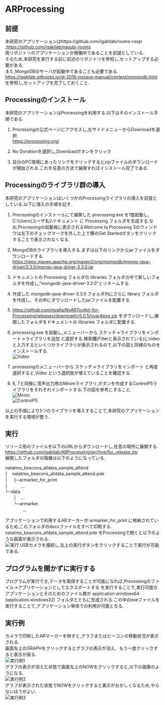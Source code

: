 # ARProcessing
## 前提  
本研究のアプリケーションはhttps://github.com/igakilab/rooms-raspi ,https://github.com/igakilab/nasubi-rooms  
両リポジトリのアプリケーションが稼働中であることを前提としている.  
そのため,本研究を実行する前に前述のリポジトリを参照し,セットアップする必要がある.  
また,MongoDBのサーバが起動中であることも必要である.  
https://igakilab.gitbooks.io/gt-2016-mojava-manual/content/mongodb.html を参照し,セットアップを完了しておくこと.

## Processingのインストール
本研究のアプリケーションはProcessingを利用する.以下はそのインストール手順である.  

1. Processingの公式ページにアクセスし,左サイドメニューからDownloadを選択  
https://processing.org/  

2. No Donationを選択し,Downloadボタンをクリック  

3. 自分のPC環境にあったリンクをクリックするとzipファイルのダウンロードが開始される.これを任意の方法で展開すればインストール完了である.  
 
## Processingのライブラリ群の導入  
本研究のアプリケーションはいくつかのProcessingライブラリの導入を前提としている.以下に導入の手順を記す.  

1. Processingのインストールにて展開した processing.exe を1度起動し, C:\Users\{ユーザ名}\ドキュメント に Processing フォルダを生成する.なお,Processingの起動毎に表示されるWelcome to Processing 3のウィンドウは左下のチェックマークを外した上で横のGet Startedボタンをクリックすることで表示されなくなる.

2. MongoDBのライブラリを導入する.まずは以下のリンクからjarファイルをダウンロードする.  
https://repo.maven.apache.org/maven2/org/mongodb/mongo-java-driver/3.3.0/mongo-java-driver-3.3.0.jar

3. ドキュメントの Processing フォルダの libraries フォルダの中で新しいフォルダを作成し,"mongodb-java-driver-3.3.0"とリネームする.

4. 作成した mongodb-java-driver-3.3.0 フォルダ内にさらに library フォルダを作成し、その中にダウンロードしたjarファイルを配置する.

5. https://github.com/nyatla/NyARToolkit-for-Processing/releases/download/v5.0.5/nyar4psg.zip をダウンロードし,展開したフォルダをドキュメントの libraries フォルダに配置する.

6. processing.exe を起動し,メニューバーから スケッチ->ライブラリをインポート->ライブラリを追加 と選択する.検索欄(Filterと表示されている)にvideoと入力するといくつかライブラリが表示されるので,以下の図と同様のものをインストールする.  
![Video](readme_images/Video.png)

7. processingのメニューバーから スケッチ->ライブラリをインポート と再度選択すると,Video という選択肢が増えていることを確認する.

8. 6, 7と同様に音声出力用のMinimライブラリ,ボタンを作成するControlP5ライブラリをそれぞれインポートする.下の図を参考にすること.  
![Minim](readme_images/Minim.png)  
![ControlP5](readme_images/ControlP5.png)

以上の手順により5つのライブラリを導入することで,本研究のアプリケーションを実行する環境が整う.  

## 実行
リリース用のファイルを以下のURLからダウンロードし,任意の場所に展開する.  
https://github.com/igakilab/ARProcessing/archive/for_release.zip  
展開したフォルダの階層は以下のようになっている.  

natatmo_beacons_alldata_sample_attend  
│　natatmo_beacons_alldata_sample_attend.pde  
│　
├─armarker_for_print  
│　　　…  
└─data  
　　│　…  
　　└─armarker  
　　　　…  

アプリケーションで利用するARマーカーが armarker_for_print に格納されているため,このフォルダのdocxファイルをすべて印刷する.  
natatmo_beacons_alldata_sample_attend.pde をProcessingで開くと以下のような画面が表示される.  
![実行](readme_images/execute.png)
USBカメラを接続し,左上の実行ボタンをクリックすることで実行が可能である.  

## プログラムを開かずに実行する  
プログラムが実行でき,データを取得することが可能になれば,Processingのファイル->アプリケーションとしてエクスポートする を実行することで,実行可能なアプリケーションとそのためのファイル群が application.windows64 (application.windows32) フォルダとともに生成される.この中のexeファイルを実行することで,アプリケーション単体での利用が可能となる.

## 実行例
カメラで印刷したARマーカーを映すと,グラフまたはビーコンの移動状況が表示される.  
画面左上のGRAPHをクリックするとグラフの表示が消え、もう一度クリックすると表示が戻る.  
![実行例1](readme_images/example1.png)  
グラフの表示が消えた状態で画面左上のNOWをクリックすると,以下の画像のようになる.  
![実行例2](readme_images/example2.png)  
グラフが表示された状態でNOWをクリックすると表示がおかしくなるため,やらないほうがよい.  
![実行例3](readme_images/example3.png)